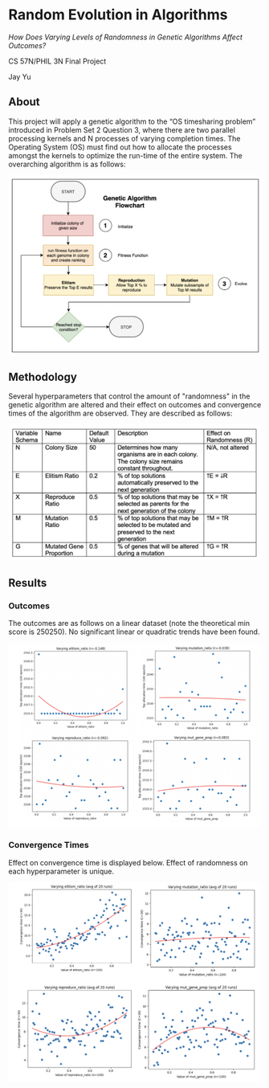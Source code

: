 # Random Evolution in Algorithms
*How Does Varying Levels of Randomness in Genetic Algorithms Affect Outcomes?*

CS 57N/PHIL 3N Final Project

Jay Yu

## About

This project will apply a genetic algorithm to the “OS timesharing problem” introduced in Problem Set 2 Question 3, where there are two parallel processing kernels and N processes of varying completion times. 
The Operating System (OS) must find out how to allocate the processes amongst the kernels to optimize the run-time of the entire system.
The overarching algorithm is as follows:

![Algorithm](img/alg.png)


## Methodology
Several hyperparameters that control the amount of "randomness" in the
genetic algorithm are altered and their effect on outcomes and convergence times of the algorithm are observed. They are described as follows:

![Hyperparameters](img/vars.png)

## Results

### Outcomes
The outcomes are as follows on a linear dataset (note the theoretical min score is 250250). No significant linear or quadratic trends have been found.

![Affecting Outcomes](img/res1.png)

### Convergence Times
Effect on convergence time is displayed below. Effect of randomness on each hyperparameter is unique.

![Affecting Runtimes](img/res2.png)
